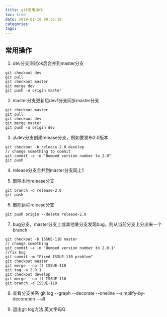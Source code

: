 ```yaml
---
title: git常用操作
toc: true
date: 2019-01-18 09:36:10
categories:
tags:
---
```


## 常用操作

1. dev分支测试ok后合并到master分支
```
git checkout dev
git pull
git checkout master
git merge dev
git push -u origin master
```

2. master分支更新后dev1分支同步master分支
```
git checkout master 
git pull 
git checkout dev
git merge master 
git push -u origin dev
```

3. 从dev分支创建release分支，例如要发布2.0版本
```
git checkout -b release-2.0 develop
// change something to commit
git commit -a -m "Bumped version number to 2.0"
git push
```

4. release分支合并到master分支同上1

5. 删除本地release分支
```
git branch -d release-2.0
git push
```

6. 删除远程release分支
```
git push origin --delete release-2.0
```

7. bug分支，master分支上或其他某分支发现bug，则从当前分支上分出来一个branch
```
git checkout -b ISSUE-110 master
// change something
git commit -a -m "Bumped version number to 2.0.1"
//fix bug
git commit -m "Fixed ISSUE-110 problem"
git checkout master
git merge --no-ff ISSUE-110
git tag -a 2.0.1
git checkout develop
git merge --no-ff ISSUE-110
git branch -d ISSUE-110
```

8. 查看分支关系
git log --graph --decorate --oneline --simplify-by-decoration --all

9. 退出git log方法
英文字母Q


